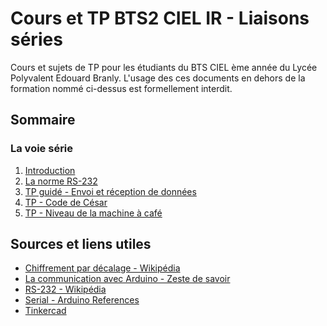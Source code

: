 # Cours et TP BTS2 CIEL IR - Liaisons séries

Cours et sujets de TP pour les étudiants du BTS CIEL ème année du Lycée Polyvalent Edouard Branly.
L'usage des ces documents en dehors de la formation nommé ci-dessus est formellement interdit.

## Sommaire

### La voie série

1. [Introduction](Introduction.md)
2. [La norme RS-232](Norme%20RS-232.md)
3. [TP guidé - Envoi et réception de données](TP%20guidé.md)
4. [TP - Code de César](TP%20Code%20César.md)
5. [TP - Niveau de la machine à café](TP%20machine%20à%20café.md)

## Sources et liens utiles

-   [Chiffrement par décalage - Wikipédia](https://fr.wikipedia.org/wiki/Chiffrement_par_d%C3%A9calage)
-   [La communication avec Arduino - Zeste de savoir](https://zestedesavoir.com/tutoriels/686/arduino-premiers-pas-en-informatique-embarquee/744_la-communication-avec-arduino/)
-   [RS-232 - Wikipédia](https://fr.wikipedia.org/wiki/RS-232)
-   [Serial - Arduino References](https://www.arduino.cc/reference/en/language/functions/communication/serial/)
-   [Tinkercad](https://www.tinkercad.com/)
